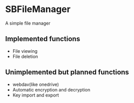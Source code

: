 # SBFileManager
A simple file manager

## Implemented functions
- File viewing
- File deletion

## Unimplemented but planned functions
- webdav(like onedrive)
- Automatic encryption and decryption
- Key import and export
